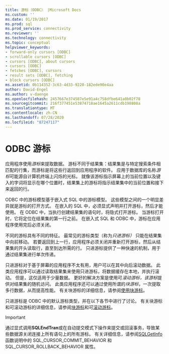 ```yaml
---
title: 游标（ODBC） |Microsoft Docs
ms.custom: ''
ms.date: 01/19/2017
ms.prod: sql
ms.prod_service: connectivity
ms.reviewer: ''
ms.technology: connectivity
ms.topic: conceptual
helpviewer_keywords:
- forward-only cursors [ODBC]
- scrollable cursors [ODBC]
- cursors [ODBC], about cursors
- cursors [ODBC]
- fetches [ODBC], cursors
- result sets [ODBC], fetching
- block cursors [ODBC]
ms.assetid: 0b114352-3c63-4d33-9220-182ede90e4aa
author: David-Engel
ms.author: v-daenge
ms.openlocfilehash: 2457667e374587e5e91a4c758dfbe641a0b02f78
ms.sourcegitcommit: 216f377451e53874718ae1645a2611cdb198808a
ms.translationtype: MT
ms.contentlocale: zh-CN
ms.lasthandoff: 07/28/2020
ms.locfileid: "87247117"
---
```

# <a name="odbc-cursors"></a>ODBC 游标
应用程序使用*游标*来提取数据。 游标不同于结果集：结果集是与特定搜索条件相匹配的行集，而游标是将这些行返回到应用程序的软件。 应用于数据库的名称*游标*可能源自计算机终端上闪烁的光标。 就像该游标指示屏幕上的当前位置以及键入的字词将显示在哪个位置时，结果集上的游标将指示结果集中的当前位置和接下来返回的行。  
  
 ODBC 中的游标模型基于嵌入式 SQL 中的游标模型。 这些模型之间的一个明显差异就是游标的打开方式。 在嵌入的 SQL 中，必须显式声明并打开游标，然后才能使用。 在 ODBC 中，当执行创建结果集的语句时，将隐式打开游标。 当游标打开时，它将定位在结果集的第一行之前。 在嵌入式 SQL 和 ODBC 中，游标在应用程序使用完后必须关闭。  
  
 不同的游标具有不同的特征。 最常见的游标类型（称为*只进游标）* 只能在结果集中向前移动。 若要返回到上一行，应用程序必须关闭并重新打开游标，然后从结果集的开头读取行，直至到达所需的行。 只进游标提供了一种快速的机制，用于通过结果集进行单次传递。  
  
 只进游标对于基于屏幕的应用程序不太有用，用户可以在其中向后滚动数据。 此类应用程序可以通过读取结果集来使用只进游标，将数据缓存在本地，并执行滚动。 但是，这仅适用于少量数据。 更好的解决方案是使用可*滚动游标，该游标*提供对结果集的随机访问。 此类应用程序还可以通过使用所谓的*块游标*，一次提取多行数据，从而提高性能。 有关块游标的详细信息，请参阅[使用块游标](../../../odbc/reference/develop-app/using-block-cursors.md)。  
  
 只进游标是 ODBC 中的默认游标类型，并在以下各节中进行了讨论。 有关块游标和可滚动游标的详细信息，请参阅[块游标](../../../odbc/reference/develop-app/block-cursors.md)和可[滚动游标](../../../odbc/reference/develop-app/scrollable-cursors.md)。  
  
> [!IMPORTANT]  
>  通过显式调用**SQLEndTran**或在自动提交模式下操作来提交或回滚事务，导致某些数据源关闭连接上所有语句上的所有游标。 有关详细信息，请参阅[SQLGetInfo](../../../odbc/reference/syntax/sqlgetinfo-function.md)函数说明中的 SQL_CURSOR_COMMIT_BEHAVIOR 和 SQL_CURSOR_ROLLBACK_BEHAVIOR 属性。
